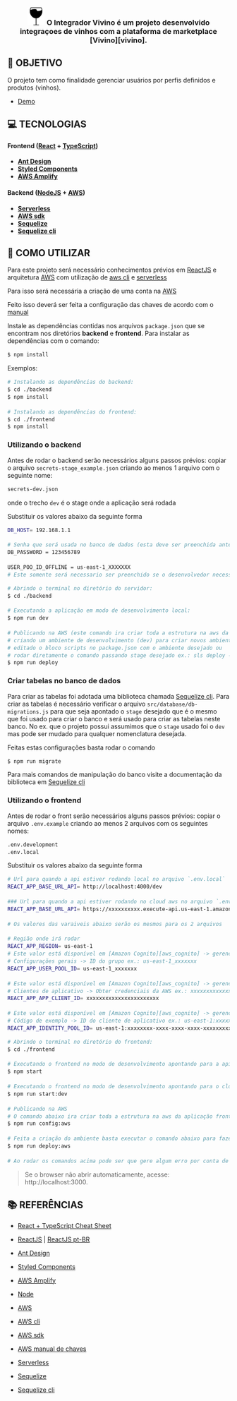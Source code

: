 
<h3 align="center">
<img src="frontend/src/assets/favicon.png" style='height:40px'> O Integrador Vivino é um projeto desenvolvido integraçoes de vinhos com a plataforma de marketplace [Vivino][vivino].
</h3>

## **:rocket: OBJETIVO**

O projeto tem como finalidade gerenciar usuários por perfis definidos e produtos (vinhos).

-  [Demo](http://vivino-integrator-dev.s3-website-us-east-1.amazonaws.com) 

## **:computer: TECNOLOGIAS**


#### **Frontend** ([React][react] + [TypeScript][typescript])
- **[Ant Design][ant]** 
- **[Styled Components][styled_components]**
- **[AWS Amplify][aws_amplify]**
#### **Backend** ([NodeJS][node] + [AWS][aws])

- **[Serverless][serverless]** 
- **[AWS sdk][aws_sdk]**
- **[Sequelize][sequelize]**
- **[Sequelize cli][sequelize_cli]**

## **:wine_glass: COMO UTILIZAR**

Para este projeto será necessário conhecimentos prévios em [ReactJS][react] e arquitetura [AWS][aws] com utilização de [aws cli][aws_cli] e [serverless][serverless]

Para isso será necessária a criação de uma conta na [AWS][aws] 

Feito isso deverá ser feita a configuração das chaves de acordo com o [manual][aws_manual_key]

Instale as dependências contidas nos arquivos `package.json` que se encontram nos diretórios **backend** e **frontend**. Para instalar as dependências com o comando:

```sh
$ npm install
```

Exemplos:
```sh
# Instalando as dependências do backend:
$ cd ./backend
$ npm install

# Instalando as dependências do frontend:
$ cd ./frontend
$ npm install
```

### Utilizando o backend

Antes de rodar o backend serão necessários alguns passos prévios:
copiar o arquivo `secrets-stage_example.json` criando ao menos 1 arquivo com o seguinte nome:

```sh
secrets-dev.json
```
onde o trecho `dev` é o stage onde a aplicação será rodada

Substituir os valores abaixo da seguinte forma

```sh
DB_HOST= 192.168.1.1

# Senha que será usada no banco de dados (esta deve ser preenchida antes da primeira publicação)
DB_PASSWORD = 123456789

USER_POO_ID_OFFLINE = us-east-1_XXXXXXX
# Este somente será necessario ser preenchido se o desenvolvedor necessitar rodar a aplicação em modo offline em sua maquina

```

```sh
# Abrindo o terminal no diretório do servidor:
$ cd ./backend

# Executando a aplicação em modo de desenvolvimento local:
$ npm run dev

# Publicando na AWS (este comando ira criar toda a estrutura na aws da aplicação)
# criando um ambiente de desenvolvimento (dev) para criar novos ambientes por linha de comando pode ser 
# editado o bloco scripts no package.json com o ambiente desejado ou 
# rodar diretamente o comando passando stage desejado ex.: sls deploy --stage qa
$ npm run deploy
```
### Criar tabelas no banco de dados
Para criar as tabelas foi adotada uma biblioteca chamada [Sequelize cli][sequelize_cli]. Para criar as tabelas é necessário verificar o arquivo `src/database/db-migrations.js`
para que seja apontado o `stage` desejado que é o mesmo que foi usado para criar o banco e será usado para criar as tabelas neste banco.
No ex. que o projeto possui assumimos que o `stage` usado foi o `dev` mas pode ser mudado para qualquer nomenclatura desejada.

Feitas estas configurações basta rodar o comando 
```sh
$ npm run migrate
```
Para mais comandos de manipulação do banco visite a documentação da biblioteca em [Sequelize cli][sequelize_cli]
### Utilizando o frontend

Antes de rodar o front serão necessários alguns passos prévios:
copiar o arquivo `.env.example` criando ao menos 2 arquivos com os seguintes nomes:

```sh
.env.development
.env.local
```

Substituir os valores abaixo da seguinte forma

```sh
# Url para quando a api estiver rodando local no arquivo `.env.local`
REACT_APP_BASE_URL_API= http://localhost:4000/dev

### Url para quando a api estiver rodando no cloud aws no arquivo `.env.development` (ao fazer  deploy a url será exibida no console)
REACT_APP_BASE_URL_API= https://xxxxxxxxxx.execute-api.us-east-1.amazonaws.com/dev

# Os valores das varaiveis abaixo serão os mesmos para os 2 arquivos

# Região onde irá rodar 
REACT_APP_REGION= us-east-1
# Este valor está disponível em [Amazon Cognito][aws_cognito] -> gerenciar grupos de usuários-> vivino-integrator-api-user-pool-dev -> 
# Configurações gerais -> ID do grupo ex.: us-east-1_xxxxxxx
REACT_APP_USER_POOL_ID= us-east-1_xxxxxxx

# Este valor está disponível em [Amazon Cognito][aws_cognito] -> gerenciar grupos de usuários -> vivino-integrator-api-user-pool-dev -> 
# Clientes de aplicativo -> Obter credenciais da AWS ex.: xxxxxxxxxxxxxxxxxxxxxxx
REACT_APP_APP_CLIENT_ID= xxxxxxxxxxxxxxxxxxxxxxx

# Este valor está disponível em [Amazon Cognito][aws_cognito] -> gerenciar grupos identidade -> vivino-integrator-api-user-pool-dev -> 
# Código de exemplo -> ID do cliente de aplicativo ex.: us-east-1:xxxxxxxx-xxxx-xxxx-xxxx-xxxxxxxxxxxx
REACT_APP_IDENTITY_POOL_ID= us-east-1:xxxxxxxx-xxxx-xxxx-xxxx-xxxxxxxxxxxx
```

```sh
# Abrindo o terminal no diretório do frontend:
$ cd ./frontend

# Executando o frontend no modo de desenvolvimento apontando para a api rodando localmente:
$ npm start

# Executando o frontend no modo de desenvolvimento apontando para o cloud aws:
$ npm run start:dev

# Publicando na AWS 
# O comando abaixo ira criar toda a estrutura na aws da aplicação frontend criando um ambiente de desenvolvimento (dev)
$ npm run config:aws

# Feita a criação do ambiente basta executar o comando abaixo para fazer o deploy
$ npm run deploy:aws

# Ao rodar os comandos acima pode ser que gere algum erro por conta de existir o bucketName claro-message-nag-dev será necessario um novo nome
```

> Se o browser não abrir automaticamente, acesse: http://localhost:3000.



## **:books: REFERÊNCIAS**

- [React + TypeScript Cheat Sheet](https://github.com/typescript-cheatsheets/react-typescript-cheatsheet)

- [ReactJS](https://reactjs.org/docs/getting-started.html) | [ReactJS pt-BR](https://pt-br.reactjs.org/docs/getting-started.html)
- [Ant Design][ant]
- [Styled Components][styled_components]
- [AWS Amplify][aws_amplify]
- [Node][node]
- [AWS][aws]
- [AWS cli][aws_cli]
- [AWS sdk][aws_sdk]
- [AWS manual de chaves][aws_manual_key]
- [Serverless][serverless]
- [Sequelize][sequelize]
- [Sequelize cli][sequelize_cli]



<!-- Techs -->

[typescript]: https://www.typescriptlang.org/

[react]: https://reactjs.org/

[ant]: https://ant.design/

[styled_components]: https://styled-components.com/

[node]: https://nodejs.org/en/

[serverless]: https://www.serverless.com/

[aws]: https://aws.amazon.com/pt/?nc2=h_lg

[aws_manual_key]: https://docs.aws.amazon.com/pt_br/cli/latest/userguide/cli-configure-envvars.html

[aws_cli]: https://docs.aws.amazon.com/pt_br/cli/latest/userguide/install-cliv2.html

[aws_cognito]: https://console.aws.amazon.com/cognito/home?region=us-east-1#

[aws_amplify]: https://aws.amazon.com/pt/amplify/

[aws_sdk]: https://aws.amazon.com/pt/sdk-for-javascript/

[sequelize]: https://sequelize.org

[sequelize_cli]: https://www.npmjs.com/package/sequelize-cli

[vivino]: https://www.vivino.com/BR/pt-BR/